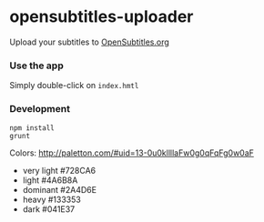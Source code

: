 # opensubtitles-uploader

Upload your subtitles to [OpenSubtitles.org](http://www.opensubtitles.org)

### Use the app
Simply double-click on `index.hmtl`

### Development

    npm install
    grunt

Colors: http://paletton.com/#uid=13-0u0kllllaFw0g0qFqFg0w0aF
- very light #728CA6
- light #4A6B8A
- dominant #2A4D6E
- heavy #133353
- dark #041E37